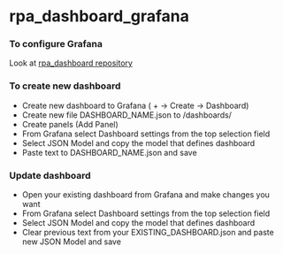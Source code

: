 # rpa_dashboard_grafana

### To configure Grafana
Look at [rpa_dashboard repository](https://github.com/Robo-Project/rpa_dashboard)


### To create new dashboard

- Create new dashboard to Grafana ( + -> Create -> Dashboard)
- Create new file DASHBOARD_NAME.json to /dashboards/
- Create panels (Add Panel)
- From Grafana select Dashboard settings from the top   selection field
- Select JSON Model and copy the model that defines dashboard
- Paste text to DASHBOARD_NAME.json and save


### Update dashboard

- Open your existing dashboard from Grafana and make changes you want
- From Grafana select Dashboard settings from the top selection field 
- Select JSON Model and copy the model that defines dashboard
- Clear previous text from your EXISTING_DASHBOARD.json and paste new JSON Model and save